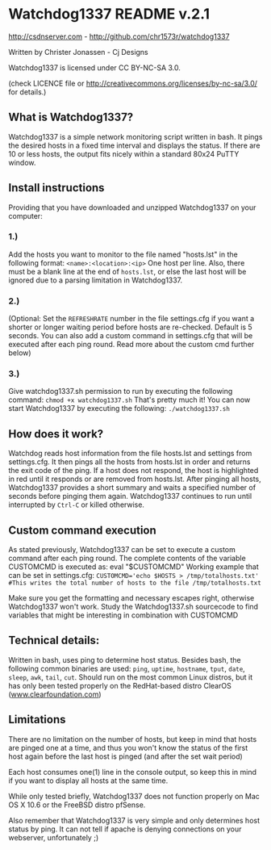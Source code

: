 Watchdog1337 README v.2.1
=========================

http://csdnserver.com - http://github.com/chr1573r/watchdog1337

Written by Christer Jonassen - Cj Designs

Watchdog1337 is licensed under CC BY-NC-SA 3.0.

(check LICENCE file or http://creativecommons.org/licenses/by-nc-sa/3.0/ for details.)

What is Watchdog1337?
---------------------

Watchdog1337 is a simple network monitoring script written in bash. 
It pings the desired hosts in a fixed time interval and displays the status. 
If there are 10 or less hosts, the output fits nicely within a standard 80x24 PuTTY window.



Install instructions
----------------------

Providing that you have downloaded and unzipped Watchdog1337 on your computer:

### 1.)
Add the hosts you want to monitor to the file named "hosts.lst" in the following format:
`<name>:<location>:<ip>`
One host per line.
Also, there must be a blank line at the end of `hosts.lst`, or else the last host
will be ignored due to a parsing limitation in Watchdog1337. 

### 2.)
(Optional: Set the `REFRESHRATE` number in the file settings.cfg if you want a shorter or longer
waiting period before hosts are re-checked. Default is 5 seconds.
You can also add a custom command in settings.cfg that will be executed after each ping round.
Read more about the custom cmd further below)

### 3.)
Give watchdog1337.sh permission to run by executing the following command:
`chmod +x watchdog1337.sh`
That's pretty much it! You can now start Watchdog1337 by executing the following:
`./watchdog1337.sh`
 

How does it work?
-----------------

Watchdog reads host information from the file hosts.lst and settings from settings.cfg. 
It then pings all the hosts from hosts.lst in order and returns the exit code of the ping. 
If a host does not respond, the host is highlighted in red until it responds or are removed from hosts.lst. 
After pinging all hosts, Watchdog1337 provides a short summary and waits a specified number of seconds before pinging them again. 
Watchdog1337 continues to run until interrupted by `Ctrl-C` or killed otherwise. 
 

Custom command execution
------------------------

As stated previously, Watchdog1337 can be set to execute a custom command after each ping round.
The complete contents of the variable CUSTOMCMD is executed as: eval "$CUSTOMCMD"
Working example that can be set in settings.cfg:
`CUSTOMCMD='echo $HOSTS > /tmp/totalhosts.txt'        #This writes the total number of hosts to the file /tmp/totalhosts.txt`

Make sure you get the formatting and necessary escapes right, otherwise Watchdog1337 won't work.
Study the Watchdog1337.sh sourcecode to find variables that might be interesting in combination with CUSTOMCMD


Technical details:
------------------

Written in bash, uses ping to determine host status. 
Besides bash, the following common binaries are used: `ping`, `uptime`, `hostname`, `tput`, `date`, `sleep`, `awk`, `tail`, `cut`. 
Should run on the most common Linux distros, 
but it has only been tested properly on the RedHat-based distro ClearOS (www.clearfoundation.com)


Limitations
-----------

There are no limitation on the number of hosts, but keep in mind that hosts are pinged one at a time, 
and thus you won't know the status of the first host again before the last host is pinged (and after the set wait period)

Each host consumes one(1) line in the console output, so keep this in mind if you want to display all hosts at the same time.

While only tested briefly, Watchdog1337 does not function properly on Mac OS X 10.6 or the FreeBSD distro pfSense.
 
Also remember that Watchdog1337 is very simple and only determines host status by ping. 
It can not tell if apache is denying connections on your webserver, unfortunately ;)